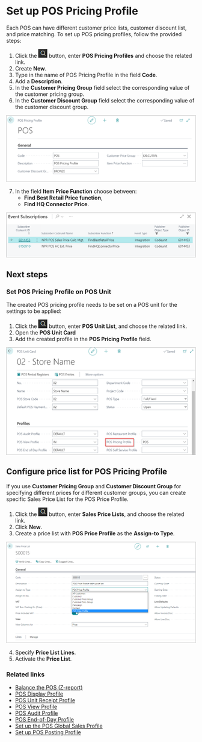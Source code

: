 # Set up POS Pricing Profile

Each POS can have different customer price lists, customer discount list, and price matching. To set up POS pricing profiles, follow the provided steps:

1. Click the ![Lightbulb that opens the Tell Me feature](../../../images/Icons/Lightbulb_icon.png "Tell Me what you want to do") button, enter **POS Pricing Profiles** and choose the related link.
2. Create **New**.
3. Type in the name of POS Pricing Profile in the field **Code**.
4. Add a **Description**.
5. In the **Customer Pricing Group** field select the corresponding value of the customer pricing group.
6. In the **Customer Discount Group** field select the corresponding value of the customer discount group.

![POS_set](../images/POS_new.png)

7. In the field **Item Price Function** choose between:     
   - **Find Best Retail Price function**,   
   - **Find HQ Connector Price**.

 ![POS_2](../images/POS_matching.png)

## Next steps

### Set POS Pricing Profile on POS Unit

The created POS pricing profile needs to be set on a POS unit for the settings to be applied:

1. Click the ![Lightbulb that opens the Tell Me feature](../../../images/Icons/Lightbulb_icon.png "Tell Me what you want to do") button, enter **POS Unit List**, and choose the related link.
2. Open the **POS Unit Card**
3. Add the created profile in the **POS Pricing Profile** field.

![POS_3](../images/POS_add.png)

## Configure price list for POS Pricing Profile

If you use **Customer Pricing Group** and **Customer Discount Group** for specifying different prices for different customer groups, you can create specific 
Sales Price List for the POS Price Profile. 

1. Click the ![Lightbulb that opens the Tell Me feature](../../../images/Icons/Lightbulb_icon.png "Tell Me what you want to do") button, enter **Sales Price Lists**, and choose the related link.
2. Click **New**.
3. Create a price list with **POS Price Profile** as the **Assign-to Type**.

  ![POS_4](../images/POS_Price_Profile_Sales_Price_List.png)

4. Specify **Price List Lines**.
5. Activate the **Price List**.


### Related links

- [Balance the POS (Z-report)](../../posunit/howto/balance_the_pos.md)
- [POS Display Profile](../reference/POS_Display_profile.md)
- [POS Unit Receipt Profile](../reference/POS_unit_Receipt_profile.md)
- [POS View Profile](../reference/POS_view_profile.md)
- [POS Audit Profile](../reference/POS_audit_profile.md)
- [POS End-of-Day Profile](../reference/POS_End_of_Day_Profile.md)
- [Set up the POS Global Sales Profile](POS_Global.md)
- [Set up POS Posting Profile](POS_Pos_Prof.md)